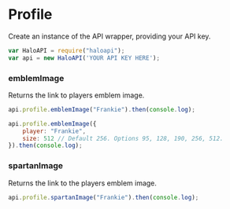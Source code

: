 # Profile


Create an instance of the API wrapper, providing your API key.
```js
var HaloAPI = require("haloapi");
var api = new HaloAPI('YOUR API KEY HERE');
```

### emblemImage

Returns the link to players emblem image.
```js
api.profile.emblemImage("Frankie").then(console.log);
```

```js
api.profile.emblemImage({
    player: "Frankie",
    size: 512 // Default 256. Options 95, 128, 190, 256, 512.
}).then(console.log);
```

### spartanImage

Returns the link to the players emblem image.
```js
api.profile.spartanImage("Frankie").then(console.log);
```
